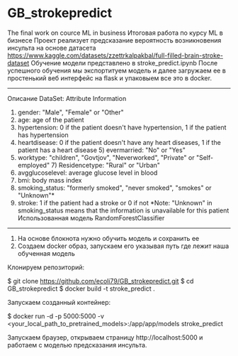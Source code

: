 # GB_strokepredict
The final work on cource ML in business
Итоговая работа по курсу ML в бизнесе
Проект реализует предсказание вероятность возникновения инсульта на основе датасета https://www.kaggle.com/datasets/zzettrkalpakbal/full-filled-brain-stroke-dataset
Обучение модели представлено в stroke_predict.ipynb
После успешного обучения мы экспортитуем модель и далее загружаем ее в простенький веб интерфейс на flask и упаковыем все это в docker.
_____________________________________________________________________________________________
Описание DataSet:
Attribute Information
1) gender: "Male", "Female" or "Other"
2) age: age of the patient
3) hypertension: 0 if the patient doesn't have hypertension, 1 if the patient has hypertension
4) heartdisease: 0 if the patient doesn't have any heart diseases, 1 if the patient has a heart disease 5) evermarried: "No" or "Yes"
6) worktype: "children", "Govtjov", "Neverworked", "Private" or "Self-employed" 7) Residencetype: "Rural" or "Urban"
8) avgglucoselevel: average glucose level in blood
9) bmi: body mass index
10) smoking_status: "formerly smoked", "never smoked", "smokes" or "Unknown"*
11) stroke: 1 if the patient had a stroke or 0 if not
*Note: "Unknown" in smoking_status means that the information is unavailable for this patient
Использованная модель RandomForestClassifier

______________________________________________________________________________________________

1. На основе блокнота нужно обучить модель и сохранить ее
2. Создаем docker образ, запускаем его указывая путь где лежит наша обученная модель

Клонируем репозиторий:

$ git clone https://github.com/ecoli79/GB_strokepredict.git
$ cd GB_strokepredict
$ docker build -t stroke_predict .


Запускаем созданный контейнер:

$ docker run -d -p 5000:5000 -v <your_local_path_to_pretrained_models>:/app/app/models stroke_predict


Запускаем браузер, открываем страницу http://localhost:5000 и работаем с моделью предсказания инсульта.

